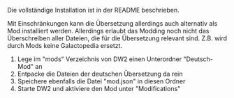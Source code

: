 Die vollständige Installation ist in der README beschrieben.

Mit Einschränkungen kann die Übersetzung allerdings auch alternativ als Mod installiert werden. Allerdings erlaubt das Modding noch nicht das Überschreiben aller Dateien, die für die Übersetzung relevant sind. Z.B. wird durch Mods keine Galactopedia ersetzt.

1. Lege im "mods" Verzeichnis von DW2 einen Unterordner "Deutsch-Mod" an
2. Entpacke die Dateien der deutschen Übersetzung da rein
3. Speichere ebenfalls die Datei "mod.json" in diesen Ordner
4. Starte DW2 und aktiviere den Mod unter "Modifications"
